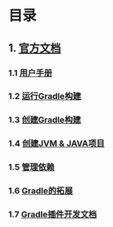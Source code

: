 # 目录
## 1. [官方文档](https://docs.gradle.org/current/userguide/userguide.html)
### 1.1 [用户手册](https://docs.gradle.org/current/userguide/userguide.html)
### 1.2 [运行Gradle构建](https://docs.gradle.org/current/userguide/build_environment.html)
### 1.3 [创建Gradle构建](https://docs.gradle.org/current/userguide/tutorial_using_tasks.html)
### 1.4 [创建JVM & JAVA项目](https://docs.gradle.org/current/userguide/building_java_projects.html)
### 1.5 [管理依赖](https://docs.gradle.org/current/userguide/core_dependency_management.html)
### 1.6 [Gradle的拓展](https://docs.gradle.org/current/userguide/core_dependency_management.html)
### 1.7 [Gradle插件开发文档](https://docs.gradle.org/current/userguide/custom_plugins.html)
